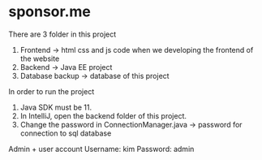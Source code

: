 # sponsor.me

There are 3 folder in this project
1. Frontend -> html css and js code when we developing the frontend of the website
2. Backend -> Java EE project
3. Database backup -> database of this project

In order to run the project
1. Java SDK must be 11.
2. In IntelliJ, open the backend folder of this project.
3. Change the password in ConnectionManager.java -> password for connection to sql database


Admin + user account
Username: kim
Password: admin
